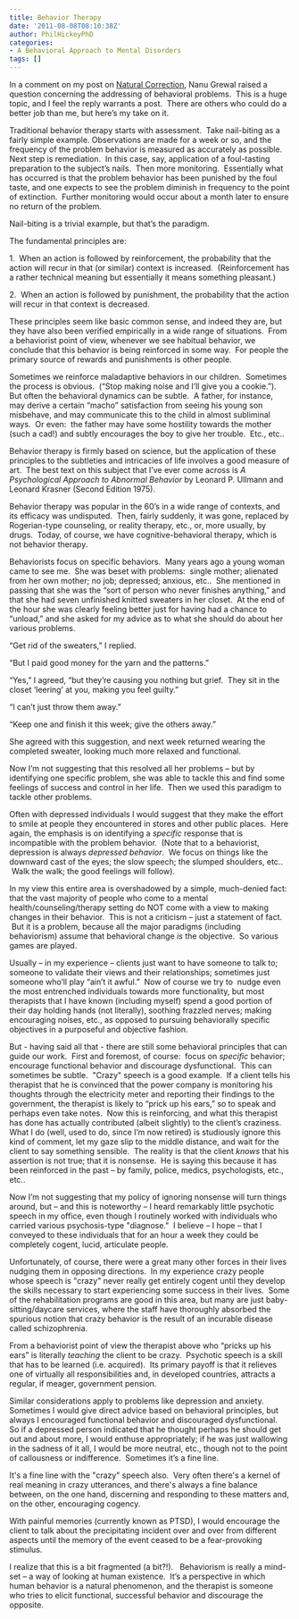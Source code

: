 ```yaml
---
title: Behavior Therapy
date: '2011-08-08T08:10:38Z'
author: PhilHickeyPhD
categories:
- A Behavioral Approach to Mental Disorders
tags: []
---
```


In a comment on my post on <a href="https://www.behaviorismandmentalhealth.com/2011/07/10/natural-correction/">Natural Correction</a>, Nanu Grewal raised a question concerning the addressing of behavioral problems.  This is a huge topic, and I feel the reply warrants a post.  There are others who could do a better job than me, but here’s my take on it.

Traditional behavior therapy starts with assessment.  Take nail-biting as a fairly simple example. Observations are made for a week or so, and the frequency of the problem behavior is measured as accurately as possible.  Next step is remediation.  In this case, say, application of a foul-tasting preparation to the subject’s nails.  Then more monitoring.  Essentially what has occurred is that the problem behavior has been punished by the foul taste, and one expects to see the problem diminish in frequency to the point of extinction.  Further monitoring would occur about a month later to ensure no return of the problem.

Nail-biting is a trivial example, but that’s the paradigm.

The fundamental principles are:

1.  When an action is followed by reinforcement, the probability that the action will recur in that (or similar) context is increased.  (Reinforcement has a rather technical meaning but essentially it means something pleasant.)

2.  When an action is followed by punishment, the probability that the action will recur in that context is decreased.

These principles seem like basic common sense, and indeed they are, but they have also been verified empirically in a wide range of situations.  From a behaviorist point of view, whenever we see habitual behavior, we conclude that this behavior is being reinforced in some way.  For people the primary source of rewards and punishments is other people.

Sometimes we reinforce maladaptive behaviors in our children.  Sometimes the process is obvious.  (“Stop making noise and I’ll give you a cookie.”).  But often the behavioral dynamics can be subtle.  A father, for instance, may derive a certain “macho” satisfaction from seeing his young son misbehave, and may communicate this to the child in almost subliminal ways.  Or even:  the father may have some hostility towards the mother (such a cad!) and subtly encourages the boy to give her trouble.  Etc., etc..

Behavior therapy is firmly based on science, but the application of these principles to the subtleties and intricacies of life involves a good measure of art.  The best text on this subject that I’ve ever come across is <em>A Psychological Approach to Abnormal Behavior </em>by Leonard P. Ullmann and Leonard Krasner (Second Edition 1975).

Behavior therapy was popular in the 60’s in a wide range of contexts, and its efficacy was undisputed.  Then, fairly suddenly, it was gone, replaced by Rogerian-type counseling, or reality therapy, etc., or, more usually, by drugs.  Today, of course, we have cognitive-behavioral therapy, which is not behavior therapy.

Behaviorists focus on specific behaviors.  Many years ago a young woman came to see me.  She was beset with problems:  single mother; alienated from her own mother; no job; depressed; anxious, etc..  She mentioned in passing that she was the “sort of person who never finishes anything,” and that she had seven unfinished knitted sweaters in her closet.  At the end of the hour she was clearly feeling better just for having had a chance to “unload,” and she asked for my advice as to what she should do about her various problems.

“Get rid of the sweaters,” I replied.

“But I paid good money for the yarn and the patterns.”

“Yes,” I agreed, “but they’re causing you nothing but grief.  They sit in the closet ‘leering’ at you, making you feel guilty.”

“I can’t just throw them away.”

“Keep one and finish it this week; give the others away.”

She agreed with this suggestion, and next week returned wearing the completed sweater, looking much more relaxed and functional.

Now I’m not suggesting that this resolved all her problems – but by identifying one specific problem, she was able to tackle this and find some feelings of success and control in her life.  Then we used this paradigm to tackle other problems.

Often with depressed individuals I would suggest that they make the effort to smile at people they encountered in stores and other public places.  Here again, the emphasis is on identifying a <em>specific</em> response that is incompatible with the problem behavior.  (Note that to a behaviorist, depression is always <em>depressed behavior</em>.  We focus on things like the downward cast of the eyes; the slow speech; the slumped shoulders, etc..  Walk the walk; the good feelings will follow).

In my view this entire area is overshadowed by a simple, much-denied fact:  that the vast majority of people who come to a mental health/counseling/therapy setting do NOT come with a view to making changes in their behavior.  This is not a criticism – just a statement of fact.  But it is a problem, because all the major paradigms (including behaviorism) assume that behavioral change <em>is</em> the objective.  So various games are played.

Usually – in my experience – clients just want to have someone to talk to; someone to validate their views and their relationships; sometimes just someone who’ll play “ain’t it awful.”  Now of course we try to  nudge even the most entrenched individuals towards more functionality, but most therapists that I have known (including myself) spend a good portion of their day holding hands (not literally), soothing frazzled nerves; making encouraging noises, etc., as opposed to pursuing behaviorally specific objectives in a purposeful and objective fashion.

But - having said all that - there are still some behavioral principles that can guide our work.  First and foremost, of course:  focus on <em>specific </em>behavior; encourage functional behavior and discourage dysfunctional.  This can sometimes be subtle.  "Crazy" speech is a good example.  If a client tells his therapist that he is convinced that the power company is monitoring his thoughts through the electricity meter and reporting their findings to the government, the therapist is likely to “prick up his ears,” so to speak and perhaps even take notes.  Now this is reinforcing, and what this therapist has done has actually contributed (albeit slightly) to the client’s craziness.  What I do (well, used to do, since I’m now retired) is studiously ignore this kind of comment, let my gaze slip to the middle distance, and wait for the client to say something sensible.  The reality is that the client <em>knows</em> that his assertion is not true; that it is nonsense.  He is saying this because it has been reinforced in the past – by family, police, medics, psychologists, etc., etc..

Now I’m not suggesting that my policy of ignoring nonsense will turn things around, but – and this is noteworthy – I heard remarkably little psychotic speech in my office, even though I routinely worked with individuals who carried various psychosis-type "diagnose."  I believe – I hope – that I conveyed to these individuals that for an hour a week they could be completely cogent, lucid, articulate people.

Unfortunately, of course, there were a great many other forces in their lives nudging them in opposing directions.  In my experience crazy people whose speech is "crazy" never really get entirely cogent until they develop the skills necessary to start experiencing some success in their lives.  Some of the rehabilitation programs are good in this area, but many are just baby-sitting/daycare services, where the staff have thoroughly absorbed the spurious notion that crazy behavior is the result of an incurable disease called schizophrenia.

From a behaviorist point of view the therapist above who “pricks up his ears” is literally <em>teaching</em> the client to be crazy.  Psychotic speech is a skill that has to be learned (i.e. acquired).  Its primary payoff is that it relieves one of virtually all responsibilities and, in developed countries, attracts a regular, if meager, government pension.

Similar considerations apply to problems like depression and anxiety.  Sometimes I would give direct advice based on behavioral principles, but always I encouraged functional behavior and discouraged dysfunctional.  So if a depressed person indicated that he thought perhaps he should get out and about more, I would enthuse appropriately; if he was just wallowing in the sadness of it all, I would be more neutral, etc., though not to the point of callousness or indifference.  Sometimes it’s a fine line.

It's a fine line with the "crazy" speech also.  Very often there's a kernel of real meaning in crazy utterances, and there's always a fine balance between, on the one hand, discerning and responding to these matters and, on the other, encouraging cogency.

With painful memories (currently known as PTSD), I would encourage the client to talk about the precipitating incident over and over from different aspects until the memory of the event ceased to be a fear-provoking stimulus.

I realize that this is a bit fragmented (a bit?!).   Behaviorism is really a mind-set – a way of looking at human existence.  It’s a perspective in which human behavior is a natural phenomenon, and the therapist is someone who tries to elicit functional, successful behavior and discourage the opposite.

&nbsp;

&nbsp;